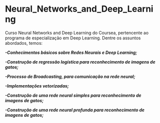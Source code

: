 # Neural_Networks_and_Deep_Learning
Curso Neural Networks and Deep Learning do Coursea, pertencente ao programa de especialização em Deep Learning. Dentre os assuntos abordados, temos:

***-Conhecimentos básicos sobre Redes Neurais e Deep Learning;***

***-Construção de regressão logística para reconhecimento de imagens de gatos;***

***-Processo de Broadcasting, para comunicação na rede neural;***

***-Implementações vetorizadas;***

***-Construção de uma rede neural simples para reconhecimento de imagens de gatos;***

***-Construção de uma rede neural profunda para reconhecimento de imagens de gatos;***
